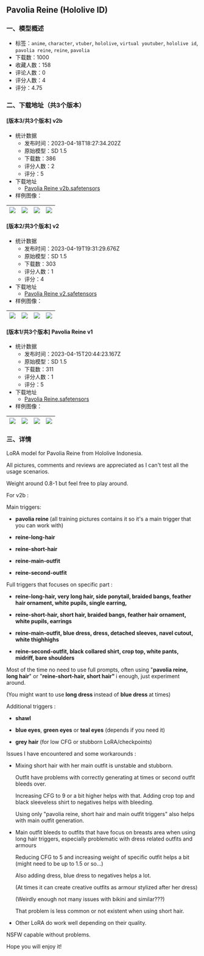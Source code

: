 ## Pavolia Reine (Hololive ID)
### 一、模型概述

- 标签：`anime`, `character`, `vtuber`, `hololive`, `virtual youtuber`, `hololive id`, `pavolia reine`, `reine`, `pavolia`
- 下载数：1000
- 收藏人数：158
- 评论人数：0
- 评分人数：4
- 评分：4.75

### 二、下载地址（共3个版本）

#### [版本3/共3个版本] v2b

- 统计数据
  - 发布时间：2023-04-18T18:27:34.202Z
  - 原始模型：SD 1.5
  - 下载数：386
  - 评分人数：2
  - 评分：5
- 下载地址
  - [Pavolia Reine v2b.safetensors](https://civitai.com/api/download/models/46680)
- 样例图像：

| <img src="https://image.civitai.com/xG1nkqKTMzGDvpLrqFT7WA/8a3f2eb9-72db-4c9a-e377-648164dbf400/width=450/504702.jpeg" /> | <img src="https://image.civitai.com/xG1nkqKTMzGDvpLrqFT7WA/c594fd59-10fc-4802-9fa9-fb2f78784000/width=450/504696.jpeg" /> | <img src="https://image.civitai.com/xG1nkqKTMzGDvpLrqFT7WA/cb7cc69a-4372-4772-bf67-d66e65cd2100/width=450/504693.jpeg" /> | <img src="https://image.civitai.com/xG1nkqKTMzGDvpLrqFT7WA/19d5cc89-1361-4021-490b-7084de6fcb00/width=450/504697.jpeg" /> |
| ---- | ---- | ---- | ---- |

#### [版本2/共3个版本] v2

- 统计数据
  - 发布时间：2023-04-19T19:31:29.676Z
  - 原始模型：SD 1.5
  - 下载数：303
  - 评分人数：1
  - 评分：4
- 下载地址
  - [Pavolia Reine v2.safetensors](https://civitai.com/api/download/models/40034)
- 样例图像：

| <img src="https://image.civitai.com/xG1nkqKTMzGDvpLrqFT7WA/56c17dab-fa01-4671-b0c2-7922af5bcb00/width=450/443061.jpeg" /> | <img src="https://image.civitai.com/xG1nkqKTMzGDvpLrqFT7WA/ba69358f-fb0e-4e72-cda7-7b2e8e447f00/width=450/443469.jpeg" /> | <img src="https://image.civitai.com/xG1nkqKTMzGDvpLrqFT7WA/1f3cc85f-01a4-49de-797e-e6637a9b6e00/width=450/443065.jpeg" /> | <img src="https://image.civitai.com/xG1nkqKTMzGDvpLrqFT7WA/37e722f4-68b3-4610-e11c-d13d9fccd800/width=450/443064.jpeg" /> |
| ---- | ---- | ---- | ---- |

#### [版本1/共3个版本] Pavolia Reine v1

- 统计数据
  - 发布时间：2023-04-15T20:44:23.167Z
  - 原始模型：SD 1.5
  - 下载数：311
  - 评分人数：1
  - 评分：5
- 下载地址
  - [Pavolia Reine.safetensors](https://civitai.com/api/download/models/33366)
- 样例图像：

| <img src="https://image.civitai.com/xG1nkqKTMzGDvpLrqFT7WA/8ad416d7-3f39-4f8d-56f3-f3b64e652600/width=450/380243.jpeg" /> | <img src="https://image.civitai.com/xG1nkqKTMzGDvpLrqFT7WA/13131d92-655c-405a-fc6f-35e358c80e00/width=450/380254.jpeg" /> | <img src="https://image.civitai.com/xG1nkqKTMzGDvpLrqFT7WA/b50423ff-c414-4f9c-8415-691dcedc0e00/width=450/380253.jpeg" /> | <img src="https://image.civitai.com/xG1nkqKTMzGDvpLrqFT7WA/43d0236d-d758-47a3-2b4c-8c420fa52200/width=450/380251.jpeg" /> |
| ---- | ---- | ---- | ---- |


### 三、详情
<p>LoRA model for Pavolia Reine from Hololive Indonesia.</p><p>All pictures, comments and reviews are appreciated as I can't test all the usage scenarios.</p><p>Weight around 0.8-1 but feel free to play around.</p><p></p><p>For v2b : </p><p>Main triggers:</p><ul><li><p><strong>pavolia reine </strong>(all training pictures contains it so it's a main trigger that you can work with)</p></li><li><p><strong>reine-long-hair</strong></p></li><li><p><strong>reine-short-hair</strong></p></li><li><p><strong>reine-main-outfit</strong></p></li><li><p><strong>reine-second-outfit</strong></p><p></p></li></ul><p>Full triggers that focuses on specific part :</p><ul><li><p><strong>reine-long-hair, very long hair, side ponytail, braided bangs, feather hair ornament, white pupils, single earring,</strong></p></li><li><p><strong>reine-short-hair, short hair, braided bangs, feather hair ornament, white pupils, earrings</strong></p></li><li><p><strong>reine-main-outfit, blue dress, dress, detached sleeves, navel cutout, white thighhighs</strong></p></li><li><p><strong>reine-second-outfit, black collared shirt, crop top, white pants, midriff, bare shoulders</strong></p></li></ul><p></p><p>Most of the time no need to use full prompts, often using "<strong>pavolia reine, long hair</strong>" or "<strong>reine-short-hair, short hair" </strong>i enough, just experiment around.</p><p></p><p>(You might want to use<strong> long dress </strong>instead of <strong>blue dress </strong>at times)</p><p>Additional triggers :</p><ul><li><p><strong>shawl</strong></p></li><li><p><strong>blue eyes</strong>, <strong>green eyes</strong> or <strong>teal eyes</strong> (depends if you need it)</p></li><li><p><strong>grey hair</strong> (for low CFG or stubborn LoRA/checkpoints)</p><p></p></li></ul><p>Issues I have encountered and some workarounds :</p><p></p><ul><li><p>Mixing short hair with her main outfit is unstable and stubborn.</p><p>Outfit have problems with correctly generating at times or second outfit bleeds over.</p><p>Increasing CFG to 9 or a bit higher helps with that. Adding crop top and black sleeveless shirt to negatives helps with bleeding.</p><p>Using only "pavolia reine, short hair and main outfit triggers" also helps with main outfit generation.</p><p></p></li><li><p>Main outfit bleeds to outfits that have focus on breasts area when using long hair triggers, especially problematic with dress related outfits and armours</p><p>Reducing CFG to 5 and increasing weight of specific outfit helps a bit (might need to be up to 1.5 or so...)</p><p>Also adding dress, blue dress to negatives helps a lot.</p><p>(At times it can create creative outfits as armour stylized after her dress)</p><p>(Weirdly enough not many issues with bikini and similar???)</p><p>That problem is less common or not existent when using short hair.</p><p></p></li><li><p>Other LoRA do work well depending on their quality.</p></li></ul><p></p><p>NSFW capable without problems.</p><p></p><p>Hope you will enjoy it!</p>